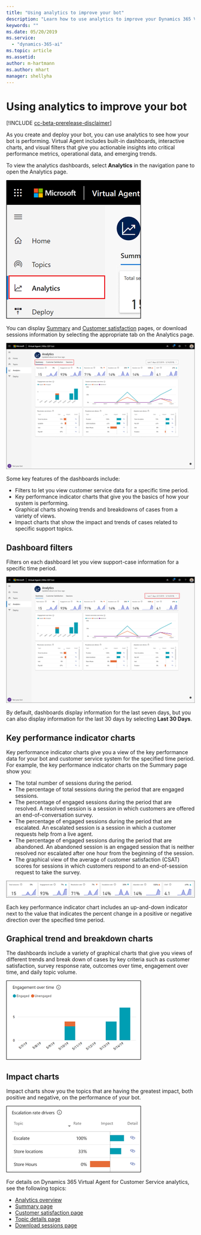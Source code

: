 ```yaml
---
title: "Using analytics to improve your bot"
description: "Learn how to use analytics to improve your Dynamics 365 Virtual Agent for Customer Service."
keywords: ""
ms.date: 05/20/2019
ms.service:
  - "dynamics-365-ai"
ms.topic: article
ms.assetid: 
author: m-hartmann
ms.author: mhart
manager: shellyha
---
```


# Using analytics to improve your bot

[!INCLUDE [cc-beta-prerelease-disclaimer](../includes/cc-beta-prerelease-disclaimer.md)]

As you create and deploy your bot, you can use analytics to see how your bot is performing. Virtual Agent includes built-in dashboards, interactive charts, and visual filters that give you actionable insights into critical performance metrics, operational data, and emerging trends.

To view the analytics dashboards, select **Analytics** in the navigation pane to open the Analytics page.

![Open Analytics page](media/open-analytics.png)

You can display [Summary](analytics-summary.md) and [Customer satisfaction](analytics-csat.md) pages, or download sessions information by selecting the appropriate tab on the Analytics page.

![Dashboard tabs](media/dashboard-tabs.png)

Some key features of the dashboards include:

* Filters to let you view customer service data for a specific time period.
* Key performance indicator charts that give you the basics of how your system is performing.
* Graphical charts showing trends and breakdowns of cases from a variety of views.
* Impact charts that show the impact and trends of cases related to specific support topics.

## Dashboard filters

Filters on each dashboard let you view support-case information for a specific time period.

![Dashboard filters](media/dashboard-filters.png)

By default, dashboards display information for the last seven days, but you can also display information for the last 30 days by selecting **Last 30 Days**.

## Key performance indicator charts

Key performance indicator charts give you a view of the key performance data for your bot and customer service system for the specified time period. For example, the key performance indicator charts on the Summary page show you:

* The total number of sessions during the period.
* The percentage of total sessions during the period that are engaged sessions.
* The percentage of engaged sessions during the period that are resolved. A resolved session is a session in which customers are offered an end-of-conversation survey.
* The percentage of engaged sessions during the period that are escalated. An escalated session is a session in which a customer requests help from a live agent.
* The percentage of engaged sessions during the period that are abandoned. An abandoned session is an engaged session that is neither resolved nor escalated after one hour from the beginning of the session.
* The graphical view of the average of customer satisfaction (CSAT) scores for sessions in which customers respond to an end-of-session request to take the survey.

![KPI summary charts](media/summary-charts.png)

Each key performance indicator chart includes an up-and-down indicator next to the value that indicates the percent change in a positive or negative direction over the specified time period.

## Graphical trend and breakdown charts

The dashboards include a variety of graphical charts that give you views of different trends and break down of cases by key criteria such as customer satisfaction, survey response rate, outcomes over time, engagement over time, and daily topic volume.

![Graphical charts](media/engagement-over-time.png)

## Impact charts

Impact charts show you the topics that are having the greatest impact, both positive and negative, on the performance of your bot.

![Impact charts](media/escalation-rate-drivers.png)



For details on Dynamics 365 Virtual Agent for Customer Service analytics, see the following topics:

* [Analytics overview](analytics-overview.md)
* [Summary page](analytics-summary.md)
* [Customer satisfaction page](analytics-CSAT.md)
* [Topic details page](analytics-topic-details.md)
* [Download sessions page](analytics-sessions.md)
